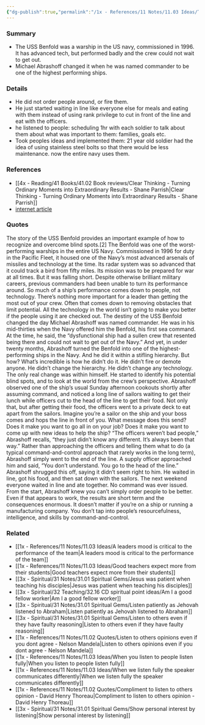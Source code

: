 ```yaml
---
{"dg-publish":true,"permalink":"/1x - References/11 Notes/11.03 Ideas/Teach by example - How Michael Abrashoff turned around the USS Benfold/","title":"Teach by example - How Michael Abrashoff turned around the USS Benfold","created":"2023-12-11T22:40:36.000+03:00","updated":"2024-02-14T20:18:22.970+03:00"}
---
```



### Summary
- The USS Benfold was a warship in the US navy, commissioned in 1996. It has advanced tech, but performed badly and the crew could not wait to get out.
- Michael Abrashoff changed it when he was named commander to be one of the highest performing ships.

### Details
- He did not order people around, or fire them. 
- He just started waiting in line like everyone else for meals and eating with them instead of using rank privilege to cut in front of the line and eat with the officers.
- he listened to people: scheduling 1hr with each soldier to talk about them about what was important to them: families, goals etc.
- Took peoples ideas and implemented them: 21 year old soldier had the idea of using stainless steel bolts so that there would be less maintenance. now the entire navy uses them.

### References
- [[4x - Reading/41 Books/41.02 Book reviews/Clear Thinking - Turning Ordinary Moments into Extraordinary Results - Shane  Parrish\|Clear Thinking - Turning Ordinary Moments into Extraordinary Results - Shane  Parrish]]
- [internet article](https://www.ishn.com/articles/105127-how-navy-captain-d-michael-abrashoff-turned-his-ship-around)

### Quotes
The story of the USS Benfold provides an important example of how to recognize and overcome blind spots.[2] The Benfold was one of the worst-performing warships in the entire US Navy. Commissioned in 1996 for duty in the Pacific Fleet, it housed one of the Navy’s most advanced arsenals of missiles and technology at the time. Its radar system was so advanced that it could track a bird from fifty miles. Its mission was to be prepared for war at all times. But it was falling short. Despite otherwise brilliant military careers, previous commanders had
been unable to turn its performance around. So much of a ship’s performance comes down to people, not technology. There’s nothing more important for a leader than getting the most out of your crew. Often that comes down to removing obstacles that limit potential. All the technology in the world isn’t going to make you better if the people using it are checked out. The destiny of the USS Benfold changed the day Michael Abrashoff was
named commander. He was in his mid-thirties when the Navy offered him the Benfold, his first sea command. At the time, he said, the “dysfunctional ship had a sullen crew that resented being there and could not wait to get out of the Navy.” And yet, in under twenty months, Abrashoff turned the Benfold into one of the highest-performing ships in the Navy. And he did it within a stifling hierarchy. But how? What’s incredible is how he didn’t do it. He didn’t fire or demote anyone. He didn’t change the hierarchy. He didn’t change any technology. The only real change was within himself. He started to identify his potential blind spots, and to look at the world from the crew’s perspective. Abrashoff observed one of the ship’s usual Sunday afternoon cookouts shortly after assuming command, and noticed a long line of sailors waiting to get their lunch while officers cut to the head of the line to get their food. Not only that, but after getting their food, the officers went to a private deck to eat apart from the sailors. Imagine you’re a sailor on the ship and your boss comes and hops the line in front of you. What message does this send? Does it make you want to go all in on your job? Does it make you want to come up with new ideas to help the ship? “The officers weren’t bad people,” Abrashoff recalls, “they just didn’t know any different. It’s always been that way.” Rather than approaching the officers and telling them what to do (a typical command-and-control approach that rarely works in the long term), Abrashoff simply went to the end of the line. A supply officer approached him and said, “You don’t understand. You go to the head of the line.” Abrashoff shrugged this off, saying it didn’t seem right to him. He waited in line, got his food, and then sat down with the sailors. The next weekend everyone waited in line and ate together. No command was ever issued. From the start, Abrashoff knew you can’t simply order people to be better. Even if that appears to work, the results are short term and the consequences enormous. It doesn’t matter if you’re on a ship or running a manufacturing company. You don’t tap into people’s resourcefulness, intelligence, and skills by command-and-control.


### Related
- [[1x - References/11 Notes/11.03 Ideas/A leaders mood is critical to the performance of the team\|A leaders mood is critical to the performance of the team]]
- [[1x - References/11 Notes/11.03 Ideas/Good teachers expect more from their students\|Good teachers expect more from their students]]
- [[3x - Spiritual/31 Notes/31.01 Spiritual Gems/Jesus was patient when teaching his disciples\|Jesus was patient when teaching his disciples]]
- [[3x - Spiritual/32 Teaching/32.16 CD spiritual point ideas/Am I a good fellow worker\|Am I a good fellow worker]]
- [[3x - Spiritual/31 Notes/31.01 Spiritual Gems/Listen patiently as Jehovah listened to Abraham\|Listen patiently as Jehovah listened to Abraham]]
- [[3x - Spiritual/31 Notes/31.01 Spiritual Gems/Listen to others even if they have faulty reasoning\|Listen to others even if they have faulty reasoning]]
- [[1x - References/11 Notes/11.02 Quotes/Listen to others opinions even if you dont agree - Nelson Mandela\|Listen to others opinions even if you dont agree - Nelson Mandela]]
- [[1x - References/11 Notes/11.03 Ideas/When you listen to people listen fully\|When you listen to people listen fully]]
- [[1x - References/11 Notes/11.03 Ideas/When we listen fully the speaker communicates differently\|When we listen fully the speaker communicates differently]]
- [[1x - References/11 Notes/11.02 Quotes/Compliment to listen to others opinion - David Henry Thoreau\|Compliment to listen to others opinion - David Henry Thoreau]]
- [[3x - Spiritual/31 Notes/31.01 Spiritual Gems/Show personal interest by listening\|Show personal interest by listening]]